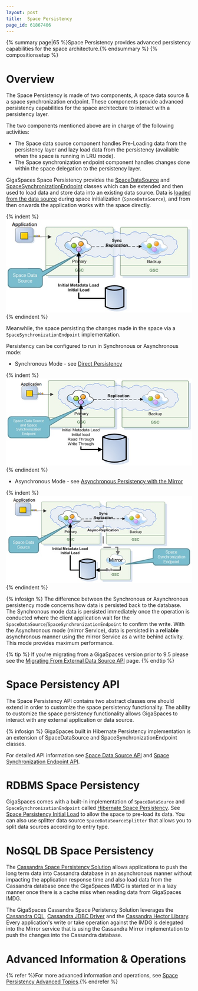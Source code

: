 ```yaml
---
layout: post
title:  Space Persistency
page_id: 61867406
---
```


{% summary page|65 %}Space Persistency provides advanced persistency capabilities for the space architecture.{% endsummary %}
{% compositionsetup %}

# Overview

The Space Persistency is made of two components, A space data source & a space synchronization endpoint.
These components provide advanced persistency capabilities for the space architecture to interact with a persistency layer.

The two components mentioned above are in charge of the following activities:

- The Space data source component handles Pre-Loading data from the persistency layer and lazy load data from the persistency (available when the space is running in LRU mode).
- The Space synchronization endpoint component handles changes done within the space delegation to the persistency layer.

GigaSpaces Space Persistency provides the [SpaceDataSource](http://www.gigaspaces.com/docs/JavaDocOS/org/com/gigaspaces/datasource/SpaceDataSource) and [SpaceSynchronizationEndpoint](http://www.gigaspaces.com/docs/JavaDocOS/org/com/gigaspaces/datasource/SpaceSynchronizationEndpoint) classes which can be extended and then used to load data and store data into an existing data source. Data is [loaded from the data source](./space-persistency-initial-load.html) during space initialization (`SpaceDataSource`), and from then onwards the application works with the space directly.

{% indent %}
![data-grid-initial-loadNew.jpg](/attachment_files/data-grid-initial-loadNew.jpg)
{% endindent %}

Meanwhile, the space persisting the changes made in the space via a `SpaceSynchronizationEndpoint` implementation.

Persistency can be configured to run in Synchronous or Asynchronous mode:

- Synchronous Mode - see [Direct Persistency](./direct-persistency.html)

{% indent %}
![data-grid-sync-persistNew.jpg](/attachment_files/data-grid-sync-persistNew.jpg)
{% endindent %}

- Asynchronous Mode - see  [Asynchronous Persistency with the Mirror](./asynchronous-persistency-with-the-mirror.html)

{% indent %}
![data-grid-async-persistNew.jpg](/attachment_files/data-grid-async-persistNew.jpg)
{% endindent %}

{% infosign %} The difference between the Synchronous or Asynchronous persistency mode concerns how data is persisted back to the database. The Synchronous mode data is persisted immediately once the operation is conducted where the client application wait for the `SpaceDataSource`/`SpaceSynchronizationEndpoint` to confirm the write. With the Asynchronous mode (mirror Service), data is persisted in a **reliable** asynchronous manner using the mirror Service as a write behind activity. This mode provides maximum performance.

{% tip %}
If you're migrating from a GigaSpaces version prior to 9.5 please see the [Migrating From External Data Source API](./migrating-from-external-data-source-api.html) page.
{% endtip %}

# Space Persistency API

The Space Persistency API contains two abstract classes one should extend in order to customize the space persistency functionality.
The ability to customize the space persistency functionality allows GigaSpaces to interact with any external application or data source.

{% infosign %} GigaSpaces built in Hibernate Persistency implementation is an extension of SpaceDataSource and SpaceSynchronizationEndpoint classes.

For detailed API information see [Space Data Source API](./space-data-source-api.html) and [Space Synchronization Endpoint API](./space-synchronization-endpoint-api.html).

# RDBMS Space Persistency

GigaSpaces comes with a built-in implementation of `SpaceDataSource` and `SpaceSynchronizationEndpoint` called [Hibernate Space Persistency](./hibernate-space-persistency.html). See [Space Persistency Initial Load](./space-persistency-initial-load.html) to allow the space to pre-load its data. You can also use splitter data source `SpaceDataSourceSplitter`  that allows you to split data sources according to entry type.

# NoSQL DB Space Persistency

The [Cassandra Space Persistency Solution](./cassandra-space-persistency.html) allows applications to push the long term data into Cassandra database in an asynchronous manner without impacting the application response time and also load data from the Cassandra database once the GigaSpaces IMDG is started or in a lazy manner once there is a cache miss when reading data from GigaSpaces IMDG.

The GigaSpaces Cassandra Space Peristency Solution leverages the [Cassandra CQL](http://www.datastax.com/docs/0.8/dml/using_cql), [Cassandra JDBC Driver](http://code.google.com/a/apache-extras.org/p/cassandra-jdbc) and the [Cassandra Hector Library](http://hector-client.github.com/hector/build/html/index.html). Every application's write or take operation against the IMDG is delegated into the Mirror service that is using the Cassandra Mirror implementation to push the changes into the Cassandra database.

# Advanced Information & Operations

{% refer %}For more advanced information and operations, see [Space Persistency Advanced Topics](./space-persistency-advanced-topics.html).{% endrefer %}
